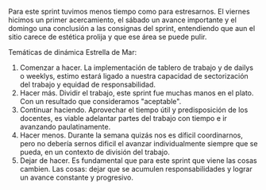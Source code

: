 Para este sprint tuvimos menos tiempo como para estresarnos. El viernes hicimos un primer acercamiento, el sábado un avance importante y el domingo una conclusión a las consignas del sprint, entendiendo que aun el sitio carece de estética prolija y que ese área se puede pulir.

Temáticas de dinámica Estrella de Mar:

1. Comenzar a hacer. La implementación de tablero de trabajo y de dailys o weeklys, estimo estará ligado a nuestra capacidad de sectorización del trabajo y equidad de responsabilidad.
2. Hacer más. Dividir el trabajo, este sprint fue muchas manos en el plato. Con un resultado que consideramos "aceptable".
3. Continuar haciendo. Aprovechar el tiempo útil y predisposición de los docentes, es viable adelantar partes del trabajo con tiempo e ir avanzando paulatinamente.
4. Hacer menos. Durante la semana quizás nos es díficil coordinarnos, pero no debería sernos dificil el avanzar individualmente siempre que se pueda, en un contexto de división del trabajo.
5. Dejar de hacer. Es fundamental que para este sprint que viene las cosas cambien. Las cosas: dejar que se acumulen responsabilidades y lograr un avance constante y progresivo.

